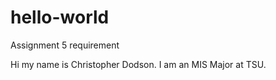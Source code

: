 # hello-world
Assignment 5 requirement

Hi my name is Christopher Dodson. I am an MIS Major at TSU.
